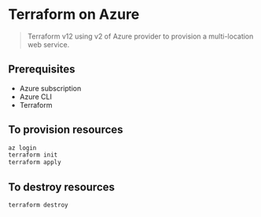 # Terraform on Azure
> Terraform v12 using v2 of Azure provider to provision a multi-location web service.

## Prerequisites
* Azure subscription
* Azure CLI
* Terraform

## To provision resources
``` bash
az login
terraform init
terraform apply
```

## To destroy resources
``` bash
terraform destroy
```
